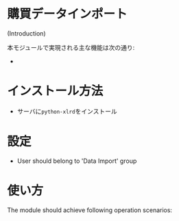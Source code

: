 購買データインポート
====================

(Introduction)

本モジュールで実現される主な機能は次の通り:

* 

インストール方法
================

* サーバに`python-xlrd`をインストール


設定
====

* User should belong to 'Data Import' group


使い方
======

The module should achieve following operation scenarios:

